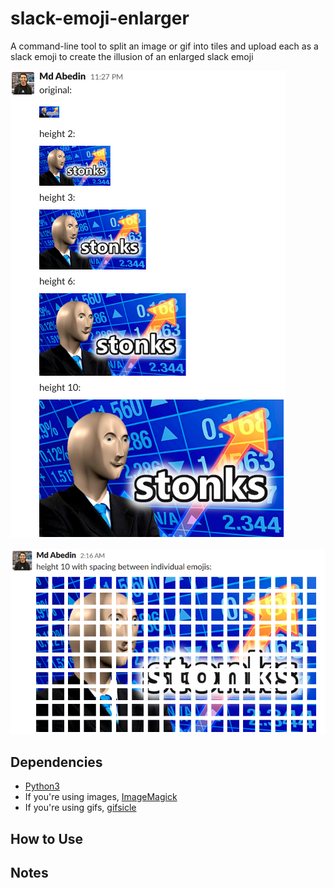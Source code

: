 # slack-emoji-enlarger

A command-line tool to split an image or gif into tiles and upload each as a slack emoji to create the illusion of an enlarged slack emoji

![example of enlarged slack emojis](example.png)

![enlarged emoji wtih spacing between individual emojis](tiling.png)

## Dependencies

- [Python3](https://www.python.org/downloads/)
- If you're using images, [ImageMagick](https://imagemagick.org/script/download.php)
- If you're using gifs, [gifsicle](https://www.lcdf.org/gifsicle/)

## How to Use

## Notes
